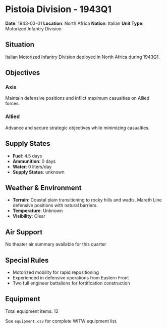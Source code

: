 # Pistoia Division - 1943Q1

**Date**: 1943-03-01
**Location**: North Africa
**Nation**: Italian
**Unit Type**: Motorized Infantry Division

## Situation

Italian Motorized Infantry Division deployed in North Africa during 1943Q1.

## Objectives

### Axis
Maintain defensive positions and inflict maximum casualties on Allied forces.

### Allied
Advance and secure strategic objectives while minimizing casualties.

## Supply States

- **Fuel**: 4.5 days
- **Ammunition**: 0 days
- **Water**: 0 liters/day
- **Supply Status**: unknown

## Weather & Environment

- **Terrain**: Coastal plain transitioning to rocky hills and wadis. Mareth Line defensive positions with natural barriers.
- **Temperature**: Unknown
- **Visibility**: Clear

## Air Support

No theater air summary available for this quarter

## Special Rules

- Motorized mobility for rapid repositioning
- Experienced in defensive operations from Eastern Front
- Two full engineer battalions for fortification construction

## Equipment

Total equipment items: 12

See `equipment.csv` for complete WITW equipment list.
